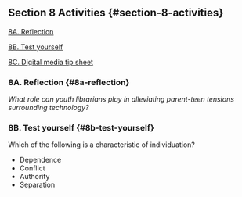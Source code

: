 ## Section 8 Activities {#section-8-activities}

[8A. Reflection](#8a-reflection)

[8B. Test yourself](#8b-test-yourself)

[8C. Digital media tip sheet](.md#8c-digital-media-tip-sheet)

### 

### 8A. Reflection {#8a-reflection}

_What role can youth librarians play in alleviating parent-teen tensions surrounding technology?_

### 8B. Test yourself {#8b-test-yourself}

Which of the following is a characteristic of individuation?

*   Dependence
*   Conflict
*   Authority
*   Separation